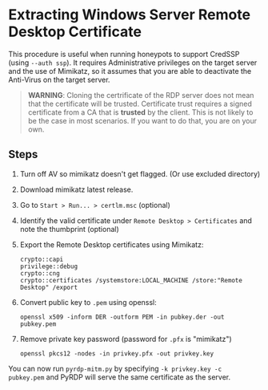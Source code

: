 # Extracting Windows Server Remote Desktop Certificate

This procedure is useful when running honeypots to support CredSSP (using `--auth ssp`).
It requires Administrative privileges on the target server and the use of Mimikatz, so it assumes that you are able to deactivate the Anti-Virus on the target server.


> **WARNING**: Cloning the certrificate of the RDP server does not mean that the certificate will be trusted. Certificate trust requires a signed certificate from a CA that is **trusted** by the client. This is not likely to be the case in most scenarios. If you want to do that, you are on your own.

## Steps

1. Turn off AV so mimikatz doesn't get flagged. (Or use excluded directory)
2. Download mimikatz latest release.
3. Go to `Start > Run... > certlm.msc` (optional)
4. Identify the valid certificate under `Remote Desktop > Certificates` and note the thumbprint (optional)
5. Export the Remote Desktop certificates using Mimikatz:

   ```
   crypto::capi
   privilege::debug
   crypto::cng
   crypto::certificates /systemstore:LOCAL_MACHINE /store:"Remote Desktop" /export
   ```

6. Convert public key to `.pem` using openssl:

   ```
   openssl x509 -inform DER -outform PEM -in pubkey.der -out pubkey.pem
   ```

7. Remove private key password (password for `.pfx` is "mimikatz")

   ```
   openssl pkcs12 -nodes -in privkey.pfx -out privkey.key
   ```

You can now run `pyrdp-mitm.py` by specifying `-k privkey.key -c pubkey.pem` and PyRDP will serve the same certificate as the server.